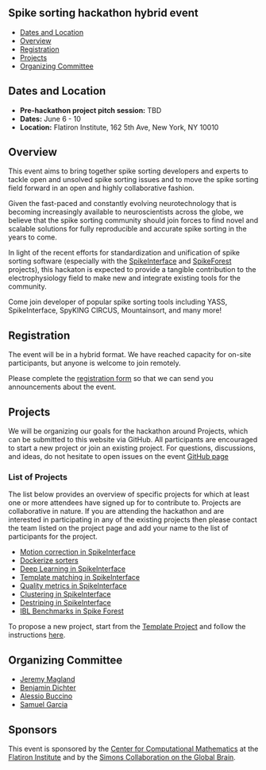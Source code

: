## Spike sorting hackathon hybrid event

  * [Dates and Location](#dates-and-location)
  * [Overview](#overview)
  * [Registration](#registration)
  * [Projects](#projects)
  * [Organizing Committee](#organizing-committee)


## Dates and Location

- **Pre-hackathon project pitch session:** TBD
- **Dates:** June 6 - 10
- **Location:** Flatiron Institute, 162 5th Ave, New York, NY 10010

## Overview

This event aims to bring together spike sorting developers and experts to tackle open and unsolved spike sorting 
issues and to move the spike sorting field forward in an open and highly collaborative fashion.

Given the fast-paced and constantly evolving neurotechnology that is becoming increasingly available to 
neuroscientists across the globe, we believe that the spike sorting community should join forces to find 
novel and scalable solutions for fully reproducible and accurate spike sorting in the years to come.

In light of the recent efforts for standardization and unification of spike sorting software (especially with the 
[SpikeInterface](https://spikeinterface.readthedocs.io/en/latest/) and 
[SpikeForest](https://spikeforest.flatironinstitute.org/) projects), this hackaton is expected to provide a 
tangible contribution to the electrophysiology field to make new and integrate existing tools for the community.

Come join developer of popular spike sorting tools including YASS, SpikeInterface, SpyKING CIRCUS, Mountainsort, and many more!

## Registration

The event will be in a hybrid format. We have reached capacity for on-site participants, but anyone is welcome to join remotely.

Please complete the [registration form](https://docs.google.com/forms/d/e/1FAIpQLSeDq6xN5panK_bTCypUDw5gbXmJosWkSlRJA5Rb8-Lnyq6HBA/viewform?usp=sf_link) so that we can send you announcements about the event.

## Projects

We will be organizing our goals for the hackathon around Projects, which can be submitted to this website via GitHub. 
All participants are encouraged to start a new project or join an existing project. For questions, discussions, and ideas,
do not hesitate to open issues on the event [GitHub page](https://github.com/catalystneuro/spike-sorting-hackathon)

### List of Projects

The list below provides an overview of specific projects for which at least one or more attendees have signed up for to 
contribute to. Projects are collaborative in nature. If you are attending the hackathon and are interested in 
participating in any of the existing projects then please contact the team listed on the project page and add your name 
to the list of participants for the project.

* [Motion correction in SpikeInterface](projects/motion-correction-in-si)
* [Dockerize sorters](projects/dockerize-sorters)
* [Deep Learning in SpikeInterface](projects/deep-learning-modules)
* [Template matching in SpikeInterface](projects/template-matchin-in-si)
* [Quality metrics in SpikeInterface](projects/quality-metric-in-si)
* [Clustering in SpikeInterface](projects/clustering-in-si/)
* [Destriping in SpikeInterface](projects/destriping-in-si)
* [IBL Benchmarks in Spike Forest](projects/ibl-benchmarks-in-spike-forest)


To propose a new project, start from the [Template Project](projects/TEMPLATE) and follow the instructions 
[here](projects/README.md).


## Organizing Committee

- [Jeremy Magland](mailto:jmagland@flatironinstitute.org)
- [Benjamin Dichter](mailto:ben.dichter@catalystneuro.com)
- [Alessio Buccino](mailto:alessio.buccino@catalystneuro.com)
- [Samuel Garcia](mailto:samuel.garcia@cnrs.fr)


## Sponsors

This event is sponsored by the [Center for Computational Mathematics](https://www.simonsfoundation.org/flatiron/center-for-computational-mathematics/) at the [Flatiron Institute](https://www.simonsfoundation.org/flatiron/)
and by the [Simons Collaboration on the Global Brain](https://www.simonsfoundation.org/collaborations/global-brain/).
